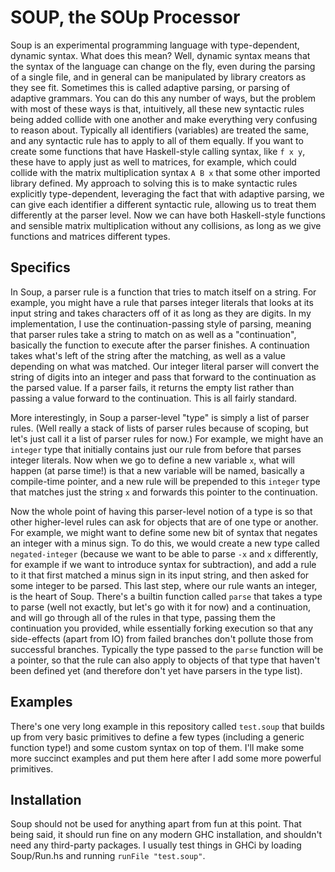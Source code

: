# SOUP, the SOUp Processor

Soup is an experimental programming language with type-dependent, dynamic syntax. What does this mean? Well, dynamic syntax means that the syntax of the language can change on the fly, even during the parsing of a single file, and in general can be manipulated by library creators as they see fit. Sometimes this is called adaptive parsing, or parsing of adaptive grammars. You can do this any number of ways, but the problem with most of these ways is that, intuitively, all these new syntactic rules being added collide with one another and make everything very confusing to reason about. Typically all identifiers (variables) are treated the same, and any syntactic rule has to apply to all of them equally. If you want to create some functions that have Haskell-style calling syntax, like `f x y`, these have to apply just as well to matrices, for example, which could collide with the matrix multiplication syntax `A B x` that some other imported library defined. My approach to solving this is to make syntactic rules explicitly type-dependent, leveraging the fact that with adaptive parsing, we can give each identifier a different syntactic rule, allowing us to treat them differently at the parser level. Now we can have both Haskell-style functions and sensible matrix multiplication without any collisions, as long as we give functions and matrices different types.

## Specifics

In Soup, a parser rule is a function that tries to match itself on a string. For example, you might have a rule that parses integer literals that looks at its input string and takes characters off of it as long as they are digits. In my implementation, I use the continuation-passing style of parsing, meaning that parser rules take a string to match on as well as a "continuation", basically the function to execute after the parser finishes. A continuation takes what's left of the string after the matching, as well as a value depending on what was matched. Our integer literal parser will convert the string of digits into an integer and pass that forward to the continuation as the parsed value. If a parser fails, it returns the empty list rather than passing a value forward to the continuation. This is all fairly standard.

More interestingly, in Soup a parser-level "type" is simply a list of parser rules. (Well really a stack of lists of parser rules because of scoping, but let's just call it a list of parser rules for now.) For example, we might have an `integer` type that initially contains just our rule from before that parses integer literals. Now when we go to define a new variable `x`, what will happen (at parse time!) is that a new variable will be named, basically a compile-time pointer, and a new rule will be prepended to this `integer` type that matches just the string `x` and forwards this pointer to the continuation.

Now the whole point of having this parser-level notion of a type is so that other higher-level rules can ask for objects that are of one type or another. For example, we might want to define some new bit of syntax that negates an integer with a minus sign. To do this, we would create a new type called `negated-integer` (because we want to be able to parse `-x` and `x` differently, for example if we want to introduce syntax for subtraction), and add a rule to it that first matched a minus sign in its input string, and then asked for some integer to be parsed. This last step, where our rule wants an integer, is the heart of Soup. There's a builtin function called `parse` that takes a type to parse (well not exactly, but let's go with it for now) and a continuation, and will go through all of the rules in that type, passing them the continuation you provided, while essentially forking execution so that any side-effects (apart from IO) from failed branches don't pollute those from successful branches. Typically the type passed to the `parse` function will be a pointer, so that the rule can also apply to objects of that type that haven't been defined yet (and therefore don't yet have parsers in the type list).

## Examples

There's one very long example in this repository called `test.soup` that builds up from very basic primitives to define a few types (including a generic function type!) and some custom syntax on top of them. I'll make some more succinct examples and put them here after I add some more powerful primitives.

## Installation

Soup should not be used for anything apart from fun at this point. That being said, it should run fine on any modern GHC installation, and shouldn't need any third-party packages. I usually test things in GHCi by loading Soup/Run.hs and running `runFile "test.soup"`.
